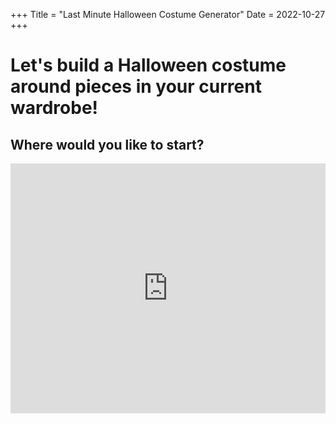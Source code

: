 +++
Title = "Last Minute Halloween Costume Generator"
Date = 2022-10-27
+++

# Let's build a Halloween costume around pieces in your current wardrobe! 

## Where would you like to start? 

<iframe height="400" width="100%" frameborder="no" src="https://robinzen.shinyapps.io/halloween-costumes/"> </iframe>